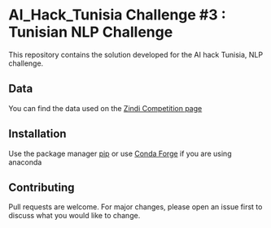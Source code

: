 # AI_Hack_Tunisia Challenge #3 : Tunisian NLP Challenge

This repository contains the solution developed for the AI hack Tunisia, NLP challenge.

## Data
You can find the data used on the [Zindi Competition page](https://zindi.africa/competitions/ai-hack-tunisia-6-predictive-analytics-challenge-3/)
## Installation

Use the package manager [pip](https://pip.pypa.io/en/stable/) or use [Conda Forge](https://anaconda.org/conda-forge) if you are using anaconda


## Contributing
Pull requests are welcome. For major changes, please open an issue first to discuss what you would like to change.
